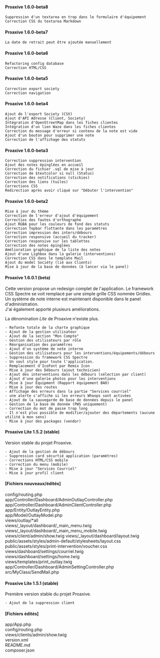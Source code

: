 #### Proaxive 1.6.0-beta8

```
Suppression d'un textarea en trop dans le formulaire d'équipement
Correction CSS du textarea Markdown
```

#### Proaxive 1.6.0-beta7

```
La date de retrait peut être ajoutée manuellement
```

#### Proaxive 1.6.0-beta6

```
Refactoring config database
Correction HTML/CSS
```

#### Proaxive 1.6.0-beta5

```
Correction export society
Correction navigation
```

#### Proaxive 1.6.0-beta4

```
Ajout de l'export Society (CSV)
Ajout d'API Adresse (Client, Society)
Intégration d'OpenStreetMap dans les fiches clientes
Intégration d'un lien Waze dans les fiches clientes
Correction du message d'erreur si contenu de la note est vide
Ajout d'un bouton pour supprimer une note
Correction de l'affichage des statuts
```

#### Proaxive 1.6.0-beta3

```
Correction suppression intervention
Ajout des notes épinglées en accueil
Correction du fichier .sql de mise à jour
Correction de $textcolor si null (Status)
Correction des notifications (stickies)
Correction des liens (tuiles)
Corrections CSS
Redirection après avoir cliqué sur "Débuter l'intervention"
```

#### Proaxive 1.6.0-beta2

```
Mise à jour du thème
Correction de l'erreur d'ajout d'équipement
Correctios des fautes d'orthographe
Ajout RGBA pour les couleurs de fond des statuts
Correction Topbar flottante dans les paramètres
Correction impression des inters/débours
Correction responsive (accueil du tracker)
Correction responsive sur les tablettes
Correction des notes épinglées
Amélioration graphique de la liste des notes
Ajout d'une Lighbox dans la galerie (interventions)
Correction CSS dans le template Mail
Ajout du model Sociéty (lié aux Clients)
Mise à jour de la base de données (à lancer via le panel)
```

#### Proaxive 1.6.0.1 (beta)
Cette version propose un redesign complet de l'application. Le framework CSS Spectre se voit remplacé par une simple grille CSS nommée Gridlex.  
Un système de note interne est maintenant disponible dans le panel d'administration.  
J'ai également apporté plusieurs améliorations.

La dénomination *Lite* de Proaxive n'existe plus.

```
- Refonte totale de la charte graphique
- Ajout de la gestion utilisateur
- Ajout de la section "Mon Compte"
- Gestion des utilisateurs par rôle
- Réorganisation des paramètres
- Ajout d'un système de note interne
- Gestion des utilisateurs pour les interventions/équipements/débours
- Suppression du framework CSS Spectre
- Un seul style pour toute l'application.
- Remplacement d'IcoFont par Remix Icon
- Mise à jour des Débours (ajout technicien)
- Ajout des interventions dans les débours (sélection par client)
- Ajout d'une galerie photos pour les interventions
- Mise à jour Equipment (Rapport équipement BAO)
- Mise à jour des routes
- Affichage des erreurs dans la partie "Services courriel"
- une alerte s'affiche si les erreurs Whoops sont activées
- Ajout de la sauvegarde de base de données depuis le panel
- Gestion de la base de donnée (PWS uniquement)
- Correction du mot de passe trop long
- Il n'est plus possible de modifier/ajouter des départements (aucune utilité à mon sens)
- Mise à jour des packages (vendor)
```

#### Proaxive Lite 1.5.2 (stable)
Version stable du projet Proaxive.
```
- Ajout de la gestion de débours
- Suppression card sécurtié application (paramètres)
- Corrections HTML/CSS mobile
- Correction du menu (mobile)
- Mise à jour "Services Courriel"
- Mise à jour profil client
```
#### [Fichiers nouveaux/édités]
config/routing.php  
app/Controller/Dashboard/AdminOutlayController.php  
app/Controller/Dashboard/AdminClientController.php  
app/Entity/OutlayEntity.php  
app/Model/OutlayModel.php  
views/outlay/*all  
views/_layout/dashboard/_main_menu.twig  
views/_layout/dashboard/_main_menu_mobile.twig
views/client/admin/show.twig
views/_layout/dashboard/layout.twig  
public/assets/styles/admin-default/stylesheets/layout.css  
public/assets/styles/print-intervention/voucher.css
views/dashboard/settings/courriel.twig  
views/dashboard/settings/home.twig  
views/templates/print_outlay.twig
app/Controller/Dashboard/AdminSettingController.php  
src/MyClass/SendMail.php

#### Proaxive Lite 1.5.1 (stable)
Première version stable du projet Proaxive.
```
- Ajout de la suppression client
```
#### [Fichiers édités]   
app/App.php  
config/routing.php  
views/clients/admin/show.twig  
version.xml  
README.md  
composer.json